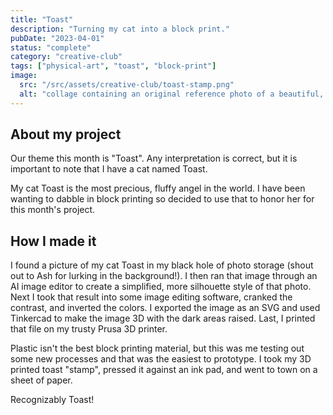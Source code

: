 ```yaml
---
title: "Toast"
description: "Turning my cat into a block print."
pubDate: "2023-04-01"
status: "complete"
category: "creative-club"
tags: ["physical-art", "toast", "block-print"]
image:
  src: "/src/assets/creative-club/toast-stamp.png"
  alt: "collage containing an original reference photo of a beautiful, fluffy white cat and the process of turning her face into a block print"
---
```


## About my project

Our theme this month is "Toast". Any interpretation is correct, but it is important to note that I have a cat named Toast.

My cat Toast is the most precious, fluffy angel in the world. I have been wanting to dabble in block printing so decided to use that to honor her for this month's project.

## How I made it

I found a picture of my cat Toast in my black hole of photo storage (shout out to Ash for lurking in the background!). I then ran that image through an AI image editor to create a simplified, more silhouette style of that photo. Next I took that result into some image editing software, cranked the contrast, and inverted the colors. I exported the image as an SVG and used Tinkercad to make the image 3D with the dark areas raised. Last, I printed that file on my trusty Prusa 3D printer.

Plastic isn't the best block printing material, but this was me testing out some new processes and that was the easiest to prototype. I took my 3D printed toast "stamp", pressed it against an ink pad, and went to town on a sheet of paper.

Recognizably Toast!

